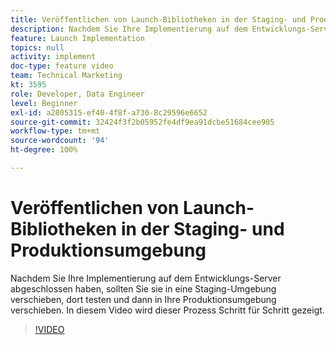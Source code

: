 ```yaml
---
title: Veröffentlichen von Launch-Bibliotheken in der Staging- und Produktionsumgebung
description: Nachdem Sie Ihre Implementierung auf dem Entwicklungs-Server gesperrt haben, sollten Sie sie in eine Staging-Umgebung verschieben, dort testen und dann in Ihre Produktionsumgebung verschieben. In diesem Video wird dieser Prozess Schritt für Schritt gezeigt.
feature: Launch Implementation
topics: null
activity: implement
doc-type: feature video
team: Technical Marketing
kt: 3595
role: Developer, Data Engineer
level: Beginner
exl-id: a2805315-ef40-4f8f-a730-8c29596e6652
source-git-commit: 32424f3f2b05952fe4df9ea91dcbe51684cee905
workflow-type: tm+mt
source-wordcount: '94'
ht-degree: 100%

---
```


# Veröffentlichen von Launch-Bibliotheken in der Staging- und Produktionsumgebung

Nachdem Sie Ihre Implementierung auf dem Entwicklungs-Server abgeschlossen haben, sollten Sie sie in eine Staging-Umgebung verschieben, dort testen und dann in Ihre Produktionsumgebung verschieben. In diesem Video wird dieser Prozess Schritt für Schritt gezeigt.

>[!VIDEO](https://video.tv.adobe.com/v/28777/?quality=12)
